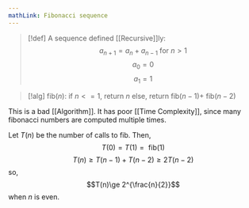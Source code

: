 ```yaml
---
mathLink: Fibonacci sequence
---
```

>[!def]
>A sequence defined [[Recursive]]ly:
>$$a_{n+1}=a_{n}+a_{n-1}\text{ for }n>1$$
>$$a_{0}=0$$
>$$a_{1}=1$$

>[!alg]
>fib$(n)$:
>	if $n<=1$, return $n$
>	else, return fib$(n-1)+$ fib$(n-2)$
>

This is a bad [[Algorithm]]. It has poor [[Time Complexity]], since many fibonacci numbers are computed multiple times.

Let $T(n)$ be the number of calls to fib. Then,
$$T(0)=T(1)=\text{ fib}(1)$$
$$T(n)\ge T(n-1)+T(n-2)\ge2T(n-2)$$
so,
$$T(n)\ge 2^{\frac{n}{2}}$$
when $n$ is even.